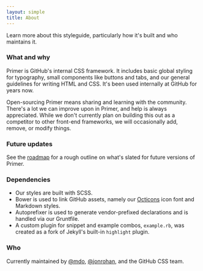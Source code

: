 ```yaml
---
layout: simple
title: About
---
```


Learn more about this styleguide, particularly how it's built and who maintains it.

### What and why

Primer is GitHub's internal CSS framework. It includes basic global styling for typography, small components like buttons and tabs, and our general guidelines for writing HTML and CSS. It's been used internally at GitHub for years now.

Open-sourcing Primer means sharing and learning with the community. There's a lot we can improve upon in Primer, and help is always appreciated. While we don't currently plan on building this out as a competitor to other front-end frameworks, we will occasionally add, remove, or modify things.

### Future updates

See the [roadmap](/roadmap) for a rough outline on what's slated for future versions of Primer.

### Dependencies

- Our styles are built with SCSS.
- Bower is used to link GitHub assets, namely our [Octicons](http://octicons.github.com) icon font and Markdown styles.
- Autoprefixer is used to generate vendor-prefixed declarations and is handled via our Gruntfile.
- A custom plugin for snippet and example combos, `example.rb`, was created as a fork of Jekyll's built-in `highlight` plugin.

### Who

Currently maintained by [@mdo](https://twitter.com/mdo), [@jonrohan](https://twitter.com/jonrohan), and the GitHub CSS team.
